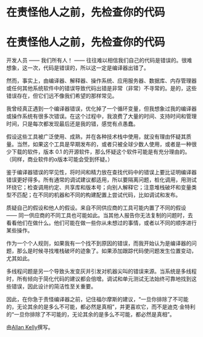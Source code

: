 # 在责怪他人之前，先检查你的代码

# 在责怪他人之前，先检查你的代码

开发人员 —— 我们所有人！ —— 往往难以相信我们自己的代码是错误的。很难想象，这一次，代码是错误的，所以这一定是编译器出错了。

然而，事实上，由编译器、解释器、操作系统、应用服务器、数据库、内存管理器或任何其他系统软件中的错误导致代码出错是非常（非常）不寻常的。是的，这些错误存在，但它们远不像我们希望的那样常见。

我曾经真正遇到一个编译器错误，优化掉了一个循环变量，但我想象过我的编译器或操作系统有很多次错误。在这个过程中，我浪费了大量的时间、支持时间和管理时间，只是每次都发现最后还是我的错，感觉有点愚蠢。

假设这些工具被广泛使用、成熟，并在各种技术栈中使用，就没有理由怀疑其质量。当然，如果这个工具是早期发布的，或者只被全球少数人使用，或者是一种很少下载的软件，版本 0.1 的开源软件，那么怀疑这个软件可能是有充分理由的。（同样，商业软件的α版本可能会受到怀疑。）

鉴于编译器错误的罕见性，将时间和精力放在查找代码中的错误上要比证明编译器错误更好得多。所有通常的调试建议都适用，所以要隔离问题，桩化调用，用测试环绕它；检查调用约定、共享库和版本号；向别人解释它；注意堆栈破坏和变量类型不匹配；在不同的机器和不同的构建配置上尝试代码，比如调试和发布。

质疑自己的假设和他人的假设。来自不同供应商的工具可能内置了不同的假设 —— 同一供应商的不同工具也可能如此。当其他人报告你无法复制的问题时，去看看他们在做什么。他们可能在做一些你从未想过的事情，或者以不同的顺序进行某些操作。

作为一个个人规则，如果我有一个找不到原因的错误，而我开始认为是编译器的问题，那么是时候寻找堆栈破坏的迹象了。如果添加跟踪代码使问题发生位置变动，尤其如此。

多线程问题是另一个导致头发变灰并引发对机器尖叫的错误来源。当系统是多线程时，所有倾向于简化代码的建议都会倍增。调试和单元测试无法始终可靠地找到这些错误，因此设计的简洁性至关重要。

因此，在你急于责怪编译器之前，记住福尔摩斯的建议，“一旦你排除了不可能的，无论其余的是多么不可能，都必然是真相”，并更喜欢它，而不是迪克·金特利的“一旦你排除了不可能的，无论其余的是多么不可能，都必然是真相”。

由[Allan Kelly](http://programmer.97things.oreilly.com/wiki/index.php/Allan_Kelly)撰写。
